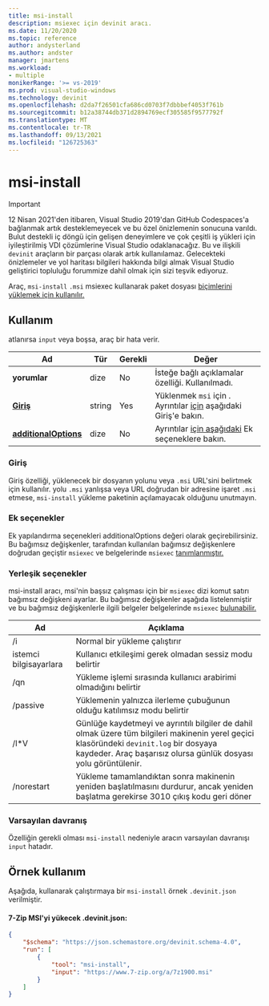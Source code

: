 ```yaml
---
title: msi-install
description: msiexec için devinit aracı.
ms.date: 11/20/2020
ms.topic: reference
author: andysterland
ms.author: andster
manager: jmartens
ms.workload:
- multiple
monikerRange: '>= vs-2019'
ms.prod: visual-studio-windows
ms.technology: devinit
ms.openlocfilehash: d2da7f26501cfa686cd0703f7dbbbef4053f761b
ms.sourcegitcommit: b12a38744db371d2894769ecf305585f9577792f
ms.translationtype: MT
ms.contentlocale: tr-TR
ms.lasthandoff: 09/13/2021
ms.locfileid: "126725363"
---
```

# <a name="msi-install"></a>msi-install

> [!IMPORTANT]
> 12 Nisan 2021'den itibaren, Visual Studio 2019'dan GitHub Codespaces'a bağlanmak artık desteklemeyecek ve bu özel önizlemenin sonucuna varıldı. Bulut destekli iç döngü için gelişen deneyimlere ve çok çeşitli iş yükleri için iyileştirilmiş VDI çözümlerine Visual Studio odaklanacağız. Bu ve ilişkili `devinit` araçların bir parçası olarak artık kullanılamaz. Gelecekteki önizlemeler ve yol haritası bilgileri hakkında bilgi almak Visual Studio geliştirici topluluğu forummize dahil olmak için sizi teşvik ediyoruz.

Araç, `msi-install` `.msi` msiexec kullanarak paket dosyası [biçimlerini yüklemek için kullanılır.](https://docs.microsoft.com/windows-server/administration/windows-commands/msiexec)

## <a name="usage"></a>Kullanım

atlanırsa `input` veya boşsa, araç bir hata verir.

| Ad                                         | Tür   | Gerekli | Değer                                                                             |
|----------------------------------------------|--------|----------|-----------------------------------------------------------------------------------|
| **yorumlar**                                 | dize | No       | İsteğe bağlı açıklamalar özelliği. Kullanılmadı.                                             |
| [**Giriş**](#input)                          | string | Yes      | Yüklenmek `msi` için . Ayrıntılar [için](#input) aşağıdaki Giriş'e bakın.                      |
| [**additionalOptions**](#additional-options) | dize | No       | Ayrıntılar [için aşağıdaki](#additional-options) Ek seçeneklere bakın.                  |

### <a name="input"></a>Giriş

Giriş özelliği, yüklenecek bir dosyanın yolunu veya `.msi` URL'sini belirtmek için kullanılır. yolu `.msi` yanlışsa veya URL doğrudan bir adresine işaret `.msi` etmese, `msi-install` yükleme paketinin açılamayacak olduğunu unutmayın.

### <a name="additional-options"></a>Ek seçenekler

Ek yapılandırma seçenekleri additionalOptions değeri olarak geçirebilirsiniz. Bu bağımsız değişkenler, tarafından kullanılan bağımsız değişkenlere doğrudan geçiştir `msiexec` ve belgelerinde `msiexec` [tanımlanmıştır.](https://docs.microsoft.com/windows-server/administration/windows-commands/msiexec)

### <a name="built-in-options"></a>Yerleşik seçenekler

msi-install aracı, msi'nin başsız çalışması için bir `msiexec` dizi komut satırı bağımsız değişkeni ayarlar. Bu bağımsız değişkenler aşağıda listelenmiştir ve bu bağımsız değişkenlerle ilgili belgeler belgelerinde `msiexec` [bulunabilir.](https://docs.microsoft.com/windows-server/administration/windows-commands/msiexec)

| Ad          | Açıklama                                                                                                                                                                                   |
|---------------|-----------------------------------------------------------------------------------------------------------------------------------------------------------------------------------------------|
| /i            | Normal bir yükleme çalıştırır                                                                                                                                                                    |
| istemci bilgisayarlara        | Kullanıcı etkileşimi gerek olmadan sessiz modu belirtir                                                                                                                                        |
| /qn           | Yükleme işlemi sırasında kullanıcı arabirimi olmadığını belirtir                                                                                                                                           |
| /passive      | Yüklemenin yalnızca ilerleme çubuğunun olduğu katılımsız modu belirtir                                                                                                                    |
| /l*V          | Günlüğe kaydetmeyi ve ayrıntılı bilgiler de dahil olmak üzere tüm bilgileri makinenin yerel geçici klasöründeki `devinit.log` bir dosyaya kaydeder. Araç başarısız olursa günlük dosyası yolu görüntülenir.      |
| /norestart    | Yükleme tamamlandıktan sonra makinenin yeniden başlatılmasını durdurur, ancak yeniden başlatma gerekirse 3010 çıkış kodu geri döner                                                                  |

### <a name="default-behavior"></a>Varsayılan davranış

Özelliğin gerekli olması `msi-install` nedeniyle aracın varsayılan davranışı `input` hatadır.

## <a name="example-usage"></a>Örnek kullanım
Aşağıda, kullanarak çalıştırmaya bir `msi-install` örnek `.devinit.json` verilmiştir.

#### <a name="devinitjson-that-will-install-the-7-zip-msi"></a>7-Zip MSI'yi yükecek .devinit.json:
```json
{
    "$schema": "https://json.schemastore.org/devinit.schema-4.0",
    "run": [
        {
            "tool": "msi-install",
            "input": "https://www.7-zip.org/a/7z1900.msi"
        }
    ]
}
```
